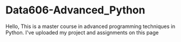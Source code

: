 # Data606-Advanced_Python
Hello, This is a master course in advanced programming techniques in Python. I've uploaded my project and assignments on this page
